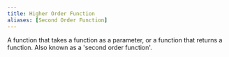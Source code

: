 ```yaml
---
title: Higher Order Function
aliases: [Second Order Function]
---
```


A function that takes a function as a parameter, or a function that returns a function. Also known as a 'second order function'.